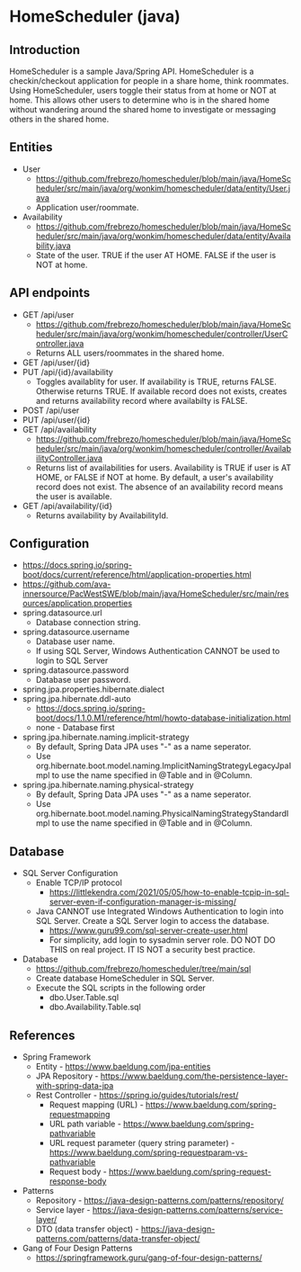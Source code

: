 # HomeScheduler (java)
## Introduction
HomeScheduler is a sample Java/Spring API. HomeScheduler is a checkin/checkout application for people in a share home, think roommates. Using HomeScheduler, users toggle their status from at home or NOT at home. This allows other users to determine who is in the shared home without wandering around the shared home to investigate or messaging others in the shared home.

## Entities
* User
  * https://github.com/frebrezo/homescheduler/blob/main/java/HomeScheduler/src/main/java/org/wonkim/homescheduler/data/entity/User.java
  * Application user/roommate.
* Availability
  * https://github.com/frebrezo/homescheduler/blob/main/java/HomeScheduler/src/main/java/org/wonkim/homescheduler/data/entity/Availability.java
  * State of the user. TRUE if the user AT HOME. FALSE if the user is NOT at home.

## API endpoints
* GET /api/user
  * https://github.com/frebrezo/homescheduler/blob/main/java/HomeScheduler/src/main/java/org/wonkim/homescheduler/controller/UserController.java
  * Returns ALL users/roommates in the shared home.
* GET /api/user/{id}
* PUT /api/{id}/availability
  * Toggles availablity for user. If availability is TRUE, returns FALSE. Otherwise returns TRUE. If available record does not exists, creates and returns availability record where availabilty is FALSE.
* POST /api/user
* PUT /api/user/{id}
* GET /api/availability
  * https://github.com/frebrezo/homescheduler/blob/main/java/HomeScheduler/src/main/java/org/wonkim/homescheduler/controller/AvailabilityController.java
  * Returns list of availabilities for users. Availability is TRUE if user is AT HOME, or FALSE if NOT at home. By default, a user's availability record does not exist. The absence of an availability record means the user is available.
* GET /api/availability/{id}
  * Returns availability by AvailabilityId.

## Configuration
* https://docs.spring.io/spring-boot/docs/current/reference/html/application-properties.html
* https://github.com/ava-innersource/PacWestSWE/blob/main/java/HomeScheduler/src/main/resources/application.properties
* spring.datasource.url
  * Database connection string.
* spring.datasource.username
  * Database user name.
  * If using SQL Server, Windows Authentication CANNOT be used to login to SQL Server
* spring.datasource.password
  * Database user password.
* spring.jpa.properties.hibernate.dialect
* spring.jpa.hibernate.ddl-auto
  * https://docs.spring.io/spring-boot/docs/1.1.0.M1/reference/html/howto-database-initialization.html
  * none - Database first
* spring.jpa.hibernate.naming.implicit-strategy
  * By default, Spring Data JPA uses "-" as a name seperator.
  * Use org.hibernate.boot.model.naming.ImplicitNamingStrategyLegacyJpaImpl to use the name specified in @Table and in @Column.
* spring.jpa.hibernate.naming.physical-strategy
  * By default, Spring Data JPA uses "-" as a name seperator.
  * Use org.hibernate.boot.model.naming.PhysicalNamingStrategyStandardImpl to use the name specified in @Table and in @Column.

## Database
* SQL Server Configuration
  * Enable TCP/IP protocol
    * https://littlekendra.com/2021/05/05/how-to-enable-tcpip-in-sql-server-even-if-configuration-manager-is-missing/
  * Java CANNOT use Integrated Windows Authentication to login into SQL Server. Create a SQL Server login to access the database.
    * https://www.guru99.com/sql-server-create-user.html
    * For simplicity, add login to sysadmin server role. DO NOT DO THIS on real project. IT IS NOT a security best practice.
* Database
  * https://github.com/frebrezo/homescheduler/tree/main/sql
  * Create database HomeScheduler in SQL Server.
  * Execute the SQL scripts in the following order
    * dbo.User.Table.sql
    * dbo.Availability.Table.sql

## References
* Spring Framework
  * Entity - https://www.baeldung.com/jpa-entities
  * JPA Repository - https://www.baeldung.com/the-persistence-layer-with-spring-data-jpa
  * Rest Controller - https://spring.io/guides/tutorials/rest/
    * Request mapping (URL) - https://www.baeldung.com/spring-requestmapping
    * URL path variable - https://www.baeldung.com/spring-pathvariable
    * URL request parameter (query string parameter) - https://www.baeldung.com/spring-requestparam-vs-pathvariable
    * Request body - https://www.baeldung.com/spring-request-response-body
* Patterns
  * Repository - https://java-design-patterns.com/patterns/repository/
  * Service layer - https://java-design-patterns.com/patterns/service-layer/
  * DTO (data transfer object) - https://java-design-patterns.com/patterns/data-transfer-object/
* Gang of Four Design Patterns
  * https://springframework.guru/gang-of-four-design-patterns/
